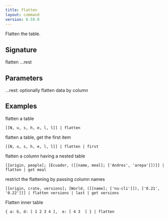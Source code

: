 ```yaml
---
title: flatten
layout: command
version: 0.59.0
---
```


Flatten the table.

## Signature

flatten ...rest

## Parameters

  ...rest: optionally flatten data by column

## Examples

flatten a table
```shell
[[N, u, s, h, e, l, l]] | flatten 
```

flatten a table, get the first item
```shell
[[N, u, s, h, e, l, l]] | flatten | first
```

flatten a column having a nested table
```shell
[[origin, people]; [Ecuador, ([[name, meal]; ['Andres', 'arepa']])]] | flatten | get meal
```

restrict the flattening by passing column names
```shell
[[origin, crate, versions]; [World, ([[name]; ['nu-cli']]), ['0.21', '0.22']]] | flatten versions | last | get versions
```

Flatten inner table
```shell
{ a: b, d: [ 1 2 3 4 ],  e: [ 4 3  ] } | flatten
```

